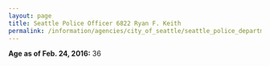 ```yaml
---
layout: page
title: Seattle Police Officer 6822 Ryan F. Keith
permalink: /information/agencies/city_of_seattle/seattle_police_department/copbook/6822/
---
```


**Age as of Feb. 24, 2016:** 36

